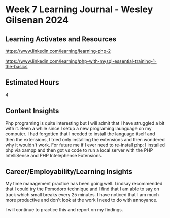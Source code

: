 # Week 7 Learning Journal - Wesley Gilsenan 2024


## Learning Activates and Resources

https://www.linkedin.com/learning/learning-php-2

https://www.linkedin.com/learning/php-with-mysql-essential-training-1-the-basics

## Estimated Hours

4

## Content Insights

Php programing is quite interesting but I will admit that I have struggled a bit with it.
Been a while since I setup a new programing launguage on my computer.
I had forgotten that I needed to install the language itself and then the extensions, I tried only installing the extensions and then wondered why it wouldn't work.
For future me if I ever need to re-install php:
I installed php via xampp and then got vs code to run a local server with the PHP IntelliSense and PHP Intelephense Extensions. 

## Career/Employability/Learning Insights

My time management practice has been going well. Lindsay recommended that I could try the Pomodoro technique and I find that I am able to say on track which small breaks every 25 minutes. I have noticed that I am much more productive and don't look at the work I need to do with annoyance.

I will continue to practice this and report on my findings.